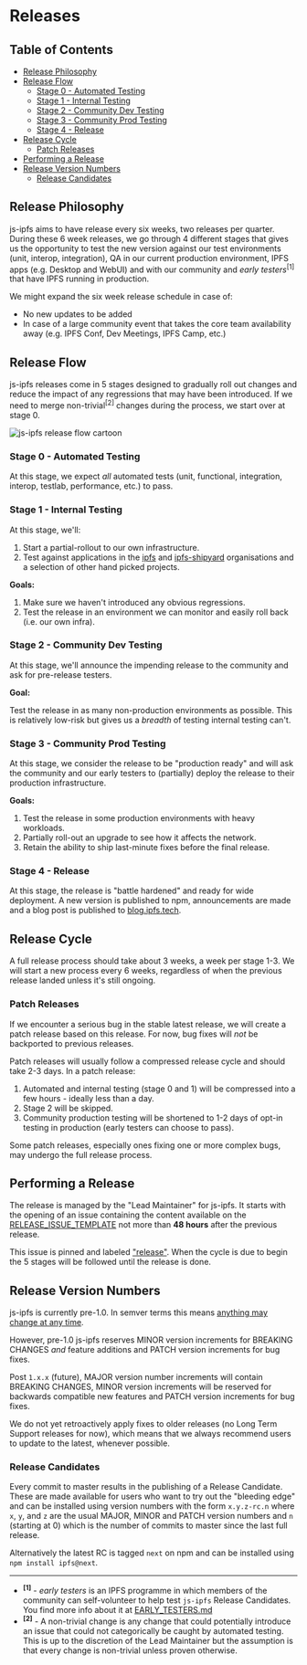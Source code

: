# Releases <!-- omit in toc -->

## Table of Contents <!-- omit in toc -->

- [Release Philosophy](#release-philosophy)
- [Release Flow](#release-flow)
  - [Stage 0 - Automated Testing](#stage-0---automated-testing)
  - [Stage 1 - Internal Testing](#stage-1---internal-testing)
  - [Stage 2 - Community Dev Testing](#stage-2---community-dev-testing)
  - [Stage 3 - Community Prod Testing](#stage-3---community-prod-testing)
  - [Stage 4 - Release](#stage-4---release)
- [Release Cycle](#release-cycle)
  - [Patch Releases](#patch-releases)
- [Performing a Release](#performing-a-release)
- [Release Version Numbers](#release-version-numbers)
  - [Release Candidates](#release-candidates)

## Release Philosophy

js-ipfs aims to have release every six weeks, two releases per quarter. During these 6 week releases, we go through 4 different stages that gives us the opportunity to test the new version against our test environments (unit, interop, integration), QA in our current production environment, IPFS apps (e.g. Desktop and WebUI) and with our community and _early testers_<sup>[1]</sup> that have IPFS running in production.

We might expand the six week release schedule in case of:

- No new updates to be added
- In case of a large community event that takes the core team availability away (e.g. IPFS Conf, Dev Meetings, IPFS Camp, etc.)

## Release Flow

js-ipfs releases come in 5 stages designed to gradually roll out changes and reduce the impact of any regressions that may have been introduced. If we need to merge non-trivial<sup>[2]</sup> changes during the process, we start over at stage 0.

![js-ipfs release flow cartoon](https://ipfs.io/ipfs/QmU5pwcGh38DqzLy3rK8GAHuWm2kK87oGqDAtqZYWhxjab)

### Stage 0 - Automated Testing

At this stage, we expect _all_ automated tests (unit, functional, integration, interop, testlab, performance, etc.) to pass.

### Stage 1 - Internal Testing

At this stage, we'll:

1. Start a partial-rollout to our own infrastructure.
2. Test against applications in the [ipfs](https://github.com/ipfs/) and [ipfs-shipyard](https://github.com/ipfs-shipyard/) organisations and a selection of other hand picked projects.

**Goals:**

1. Make sure we haven't introduced any obvious regressions.
2. Test the release in an environment we can monitor and easily roll back (i.e. our own infra).

### Stage 2 - Community Dev Testing

At this stage, we'll announce the impending release to the community and ask for pre-release testers.

**Goal:**

Test the release in as many non-production environments as possible. This is relatively low-risk but gives us a _breadth_ of testing internal testing can't.

### Stage 3 - Community Prod Testing

At this stage, we consider the release to be "production ready" and will ask the community and our early testers to (partially) deploy the release to their production infrastructure.

**Goals:**

1. Test the release in some production environments with heavy workloads.
2. Partially roll-out an upgrade to see how it affects the network.
3. Retain the ability to ship last-minute fixes before the final release.

### Stage 4 - Release

At this stage, the release is "battle hardened" and ready for wide deployment. A new version is published to npm, announcements are made and a blog post is published to [blog.ipfs.tech](https://blog.ipfs.tech).

## Release Cycle

A full release process should take about 3 weeks, a week per stage 1-3. We will start a new process every 6 weeks, regardless of when the previous release landed unless it's still ongoing.

### Patch Releases

If we encounter a serious bug in the stable latest release, we will create a patch release based on this release. For now, bug fixes will _not_ be backported to previous releases.

Patch releases will usually follow a compressed release cycle and should take 2-3 days. In a patch release:

1. Automated and internal testing (stage 0 and 1) will be compressed into a few hours - ideally less than a day.
2. Stage 2 will be skipped.
3. Community production testing will be shortened to 1-2 days of opt-in testing in production (early testers can choose to pass).

Some patch releases, especially ones fixing one or more complex bugs, may undergo the full release process.

## Performing a Release

The release is managed by the "Lead Maintainer" for js-ipfs. It starts with the opening of an issue containing the content available on the [RELEASE_ISSUE_TEMPLATE](./RELEASE_ISSUE_TEMPLATE.md) not more than **48 hours** after the previous release.

This issue is pinned and labeled ["release"](https://github.com/ipfs/js-ipfs/issues?utf8=%E2%9C%93&q=is%3Aissue+is%3Aopen+label%3Arelease). When the cycle is due to begin the 5 stages will be followed until the release is done.

## Release Version Numbers

js-ipfs is currently pre-1.0. In semver terms this means [anything may change at any time](https://semver.org/#spec-item-4).

However, pre-1.0 js-ipfs reserves MINOR version increments for BREAKING CHANGES _and_ feature additions and PATCH version increments for bug fixes.

Post `1.x.x` (future), MAJOR version number increments will contain BREAKING CHANGES, MINOR version increments will be reserved for backwards compatible new features and PATCH version increments for bug fixes.

We do not yet retroactively apply fixes to older releases (no Long Term Support releases for now), which means that we always recommend users to update to the latest, whenever possible.

### Release Candidates

Every commit to master results in the publishing of a Release Candidate. These are made available for users who want to try out the "bleeding edge" and can be installed using version numbers with the form `x.y.z-rc.n` where `x`, `y`, and `z` are the usual MAJOR, MINOR and PATCH version numbers and `n` (starting at 0) which is the number of commits to master since the last full release.

Alternatively the latest RC is tagged `next` on npm and can be installed using `npm install ipfs@next`.

---

- <sup>**[1]**</sup> - _early testers_ is an IPFS programme in which members of the community can self-volunteer to help test `js-ipfs` Release Candidates. You find more info about it at [EARLY_TESTERS.md](./EARLY_TESTERS.md)
- <sup>**[2]**</sup> - A non-trivial change is any change that could potentially introduce an issue that could not categorically be caught by automated testing. This is up to the discretion of the Lead Maintainer but the assumption is that every change is non-trivial unless proven otherwise.
